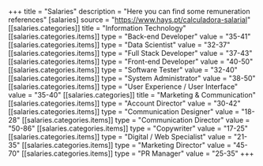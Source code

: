 +++
title = "Salaries"
description = "Here you can find some remuneration references"
[salaries]
    source = "https://www.hays.pt/calculadora-salarial"
    [[salaries.categories]]
        title = "Information Technology"
        [[salaries.categories.items]]
            type = "Back-end Developer"
            value = "35-41"
        [[salaries.categories.items]]
            type = "Data Scientist"
            value = "32-37"
        [[salaries.categories.items]]
            type = "Full Stack Developer"
            value = "37-43"
        [[salaries.categories.items]]
            type = "Front-end Developer"
            value = "40-50"
        [[salaries.categories.items]]
            type = "Software Tester"
            value = "32-40"
        [[salaries.categories.items]]
            type = "System Administrator"
            value = "38-50"
        [[salaries.categories.items]]
            type = "User Experience / User Interface"
            value = "35-40"
    [[salaries.categories]]
        title = "Marketing & Communication"
        [[salaries.categories.items]]
            type = "Account Director"
            value = "30-42"
        [[salaries.categories.items]]
            type = "Communication Designer"
            value = "18-28"
        [[salaries.categories.items]]
            type = "Communication Director"
            value = "50-86"
        [[salaries.categories.items]]
            type = "Copywriter"
            value = "17-25"
        [[salaries.categories.items]]
            type = "Digital / Web Specialist"
            value = "21-35"
        [[salaries.categories.items]]
            type = "Marketing Director"
            value = "45-70"
        [[salaries.categories.items]]
            type = "PR Manager"
            value = "25-35"
+++